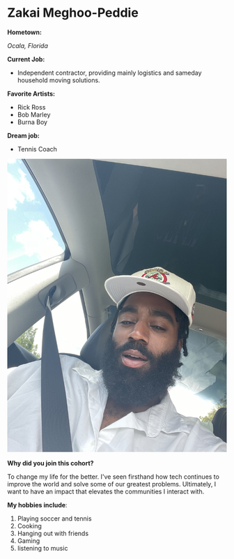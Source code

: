 # **Zakai Meghoo-Peddie**

**Hometown:**

_Ocala, Florida_


**Current Job:**
- Independent contractor, providing mainly logistics and sameday household moving solutions.



**Favorite Artists:**
- Rick Ross
- Bob Marley
- Burna Boy

**Dream job:**

- Tennis Coach 

![My pic](IMG_0204.jpg) 

**Why did you join this cohort?**

To change my life for the better. I've seen firsthand how tech continues to improve the world and solve some of our greatest problems. Ultimately, I want to have an impact that elevates the communities I interact with.



**My hobbies include**:
1. Playing soccer and tennis
2. Cooking 
3. Hanging out with friends
4. Gaming 
5. listening to music

